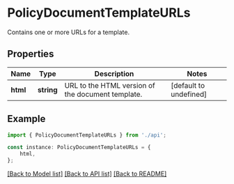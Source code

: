 # PolicyDocumentTemplateURLs

Contains one or more URLs for a template.

## Properties

Name | Type | Description | Notes
------------ | ------------- | ------------- | -------------
**html** | **string** | URL to the HTML version of the document template. | [default to undefined]

## Example

```typescript
import { PolicyDocumentTemplateURLs } from './api';

const instance: PolicyDocumentTemplateURLs = {
    html,
};
```

[[Back to Model list]](../README.md#documentation-for-models) [[Back to API list]](../README.md#documentation-for-api-endpoints) [[Back to README]](../README.md)
